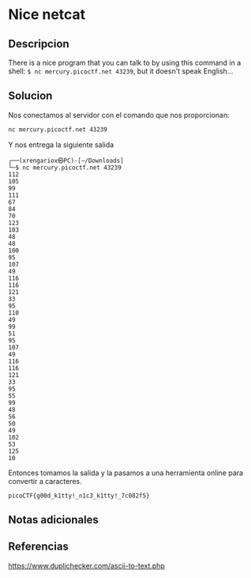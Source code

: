 # Nice netcat

## Descripcion
There is a nice program that you can talk to by using this command in a shell: `$ nc mercury.picoctf.net 43239`, but it doesn't speak English...
## Solucion
Nos conectamos al servidor con el comando que nos proporcionan:
```sh
nc mercury.picoctf.net 43239
```
Y nos entrega la siguiente salida
```
┌──(xrengariox㉿PC)-[~/Downloads]
└─$ nc mercury.picoctf.net 43239           
112 
105 
99 
111 
67 
84 
70 
123 
103 
48 
48 
100 
95 
107 
49 
116 
116 
121 
33 
95 
110 
49 
99 
51 
95 
107 
49 
116 
116 
121 
33 
95 
55 
99 
48 
56 
50 
49 
102 
53 
125 
10 
```
Entonces tomamos la salida y la pasamos a una herramienta online para convertir a caracteres.
```flag
picoCTF{g00d_k1tty!_n1c3_k1tty!_7c082f5}
```

## Notas adicionales

## Referencias
https://www.duplichecker.com/ascii-to-text.php

